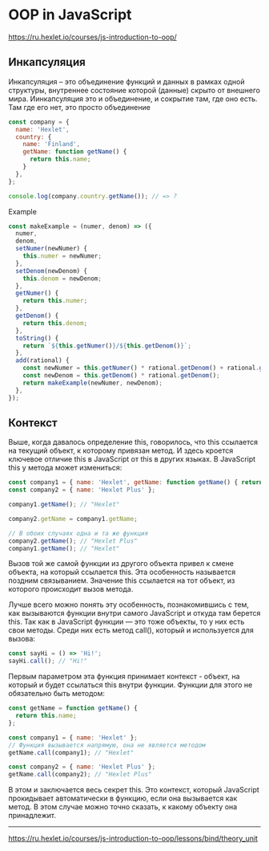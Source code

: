 # OOP in JavaScript

https://ru.hexlet.io/courses/js-introduction-to-oop/

## Инкапсуляция

Инкапсуляция – это объединение функций и данных в рамках одной структуры, внутреннее состояние которой (данные) скрыто от внешнего мира. Иинкапсуляция это и объединение, и сокрытие там, где оно есть. Там где его нет, это просто объединение

```js
const company = {
  name: 'Hexlet',
  country: {
    name: 'Finland',
    getName: function getName() {
      return this.name;
    }
  },
};

console.log(company.country.getName()); // => ?
```

Example

```js
const makeExample = (numer, denom) => ({
  numer,
  denom,
  setNumer(newNumer) {
    this.numer = newNumer;
  },
  setDenom(newDenom) {
    this.denom = newDenom;
  },
  getNumer() {
    return this.numer;
  },
  getDenom() {
    return this.denom;
  },
  toString() {
    return `${this.getNumer()}/${this.getDenom()}`;
  },
  add(rational) {
    const newNumer = this.getNumer() * rational.getDenom() + rational.getNumer() * this.getDenom();
    const newDenom = this.getDenom() * rational.getDenom();
    return makeExample(newNumer, newDenom);
  },
});
```

## Контекст

Выше, когда давалось определение this, говорилось, что this ссылается на текущий объект, к которому привязан метод. И здесь кроется ключевое отличие this в JavaScript от this в других языках. В JavaScript this у метода может измениться:

```js
const company1 = { name: 'Hexlet', getName: function getName() { return this.name } };
const company2 = { name: 'Hexlet Plus' };

company1.getName(); // "Hexlet"

company2.getName = company1.getName;

// В обоих случаях одна и та же функция
company2.getName(); // "Hexlet Plus"
company1.getName(); // "Hexlet"
```

Вызов той же самой функции из другого объекта привел к смене объекта, на который ссылается this. Эта особенность называется поздним связыванием. Значение this ссылается на тот объект, из которого происходит вызов метода.

Лучше всего можно понять эту особенность, познакомившись с тем, как вызываются функции внутри самого JavaScript и откуда там берется this. Так как в JavaScript функции — это тоже объекты, то у них есть свои методы. Среди них есть метод call(), который и используется для вызова:
```js
const sayHi = () => 'Hi!';
sayHi.call(); // "Hi!"
```
Первым параметром эта функция принимает контекст - объект, на который и будет ссылаться this внутри функции. Функции для этого не обязательно быть методом:
```js
const getName = function getName() {
  return this.name;
};

const company1 = { name: 'Hexlet' };
// Функция вызывается напрямую, она не является методом
getName.call(company1); // "Hexlet"

const company2 = { name: 'Hexlet Plus' };
getName.call(company2); // "Hexlet Plus"
```
В этом и заключается весь секрет this. Это контекст, который JavaScript прокидывает автоматически в функцию, если она вызывается как метод. В этом случае можно точно сказать, к какому объекту она принадлежит.

-----

https://ru.hexlet.io/courses/js-introduction-to-oop/lessons/bind/theory_unit

